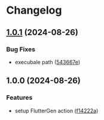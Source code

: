 # Changelog

## [1.0.1](https://github.com/FlutterGen/setup-fluttergen/compare/v1.0.0...v1.0.1) (2024-08-26)

### Bug Fixes

- execubale path ([543667e](https://github.com/FlutterGen/setup-fluttergen/commit/543667e5f6f914e16f23f248eb703d3aa3c1f742))

## 1.0.0 (2024-08-26)

### Features

- setup FlutterGen action ([f14222a](https://github.com/FlutterGen/setup-fluttergen/commit/f14222a45dd13992645bf35b8e4e14e68675e53c))
